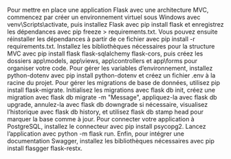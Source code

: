 
Pour mettre en place une application Flask avec une architecture MVC, commencez par créer un environnement virtuel sous Windows avec venv\Scripts\activate, puis installez Flask avec pip install flask et enregistrez les dépendances avec pip freeze > requirements.txt. Vous pouvez ensuite réinstaller les dépendances à partir de ce fichier avec pip install -r requirements.txt. Installez les bibliothèques nécessaires pour la structure MVC avec pip install flask flask-sqlalchemy flask-cors, puis créez les dossiers app\models, app\views, app\controllers et app\forms pour organiser votre code. Pour gérer les variables d’environnement, installez python-dotenv avec pip install python-dotenv et créez un fichier .env à la racine du projet. Pour gérer les migrations de base de données, utilisez pip install flask-migrate. Initialisez les migrations avec flask db init, créez une migration avec flask db migrate -m "Message", appliquez-la avec flask db upgrade, annulez-la avec flask db downgrade si nécessaire, visualisez l’historique avec flask db history, et utilisez flask db stamp head pour marquer la base comme à jour. Pour connecter votre application à PostgreSQL, installez le connecteur avec pip install psycopg2. Lancez l’application avec python -m flask run. Enfin, pour intégrer une documentation Swagger, installez les bibliothèques nécessaires avec pip install flasgger flask-restx.
